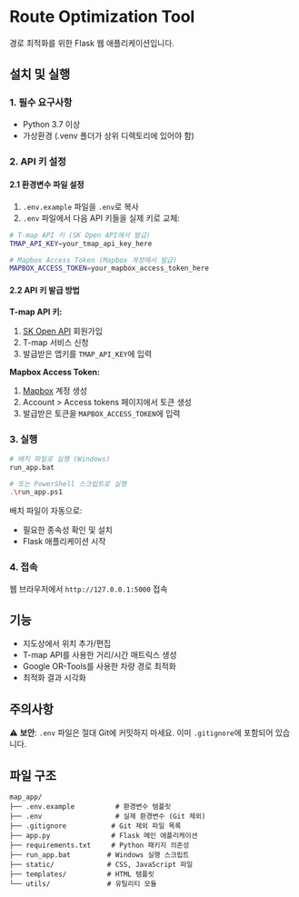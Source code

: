# Route Optimization Tool

경로 최적화를 위한 Flask 웹 애플리케이션입니다.

## 설치 및 실행

### 1. 필수 요구사항
- Python 3.7 이상
- 가상환경 (.venv 폴더가 상위 디렉토리에 있어야 함)

### 2. API 키 설정

#### 2.1 환경변수 파일 설정
1. `.env.example` 파일을 `.env`로 복사
2. `.env` 파일에서 다음 API 키들을 실제 키로 교체:

```bash
# T-map API 키 (SK Open API에서 발급)
TMAP_API_KEY=your_tmap_api_key_here

# Mapbox Access Token (Mapbox 계정에서 발급)
MAPBOX_ACCESS_TOKEN=your_mapbox_access_token_here
```

#### 2.2 API 키 발급 방법

**T-map API 키:**
1. [SK Open API](https://openapi.sk.com/) 회원가입
2. T-map 서비스 신청
3. 발급받은 앱키를 `TMAP_API_KEY`에 입력

**Mapbox Access Token:**
1. [Mapbox](https://www.mapbox.com/) 계정 생성
2. Account > Access tokens 페이지에서 토큰 생성
3. 발급받은 토큰을 `MAPBOX_ACCESS_TOKEN`에 입력

### 3. 실행
```bash
# 배치 파일로 실행 (Windows)
run_app.bat

# 또는 PowerShell 스크립트로 실행
.\run_app.ps1
```

배치 파일이 자동으로:
- 필요한 종속성 확인 및 설치
- Flask 애플리케이션 시작

### 4. 접속
웹 브라우저에서 `http://127.0.0.1:5000` 접속

## 기능

- 지도상에서 위치 추가/편집
- T-map API를 사용한 거리/시간 매트릭스 생성
- Google OR-Tools를 사용한 차량 경로 최적화
- 최적화 결과 시각화

## 주의사항

⚠️ **보안**: `.env` 파일은 절대 Git에 커밋하지 마세요. 이미 `.gitignore`에 포함되어 있습니다.

## 파일 구조

```
map_app/
├── .env.example          # 환경변수 템플릿
├── .env                  # 실제 환경변수 (Git 제외)
├── .gitignore           # Git 제외 파일 목록
├── app.py               # Flask 메인 애플리케이션
├── requirements.txt     # Python 패키지 의존성
├── run_app.bat         # Windows 실행 스크립트
├── static/             # CSS, JavaScript 파일
├── templates/          # HTML 템플릿
└── utils/              # 유틸리티 모듈
```